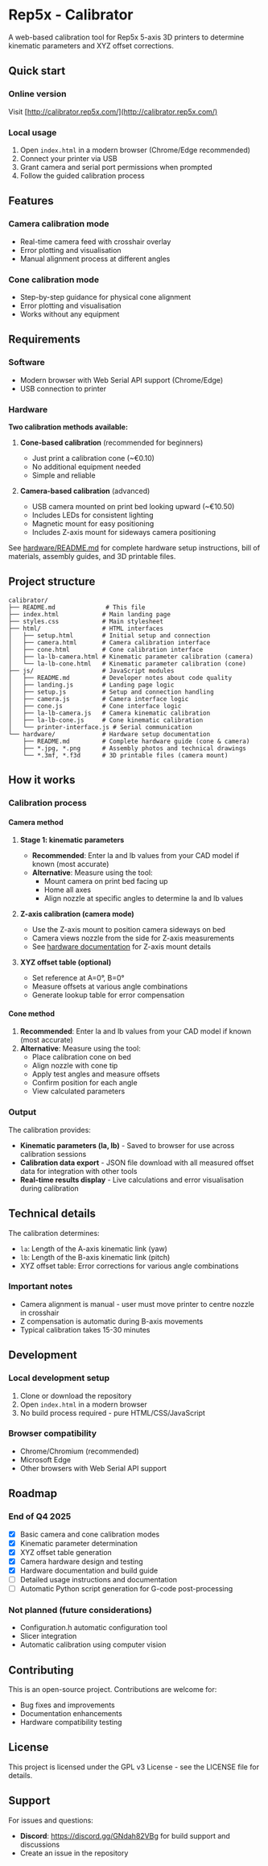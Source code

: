 # Rep5x - Calibrator

A web-based calibration tool for Rep5x 5-axis 3D printers to determine kinematic parameters and XYZ offset corrections.

## Quick start

### Online version
Visit [http://calibrator.rep5x.com/](http://calibrator.rep5x.com/)

### Local usage
1. Open `index.html` in a modern browser (Chrome/Edge recommended)
2. Connect your printer via USB
3. Grant camera and serial port permissions when prompted
4. Follow the guided calibration process

## Features

### Camera calibration mode
- Real-time camera feed with crosshair overlay
- Error plotting and visualisation
- Manual alignment process at different angles

### Cone calibration mode
- Step-by-step guidance for physical cone alignment
- Error plotting and visualisation
- Works without any equipment

## Requirements

### Software
- Modern browser with Web Serial API support (Chrome/Edge)
- USB connection to printer

### Hardware

**Two calibration methods available:**

1. **Cone-based calibration** (recommended for beginners)
   - Just print a calibration cone (~€0.10)
   - No additional equipment needed
   - Simple and reliable

2. **Camera-based calibration** (advanced)
   - USB camera mounted on print bed looking upward (~€10.50)
   - Includes LEDs for consistent lighting
   - Magnetic mount for easy positioning
   - Includes Z-axis mount for sideways camera positioning

See [hardware/README.md](hardware/README.md) for complete hardware setup instructions, bill of materials, assembly guides, and 3D printable files.

## Project structure

```
calibrator/
├── README.md              # This file
├── index.html            # Main landing page
├── styles.css            # Main stylesheet
├── html/                 # HTML interfaces
│   ├── setup.html        # Initial setup and connection
│   ├── camera.html       # Camera calibration interface
│   ├── cone.html         # Cone calibration interface  
│   ├── la-lb-camera.html # Kinematic parameter calibration (camera)
│   └── la-lb-cone.html   # Kinematic parameter calibration (cone)
├── js/                   # JavaScript modules
│   ├── README.md         # Developer notes about code quality
│   ├── landing.js        # Landing page logic
│   ├── setup.js          # Setup and connection handling
│   ├── camera.js         # Camera interface logic
│   ├── cone.js           # Cone interface logic
│   ├── la-lb-camera.js   # Camera kinematic calibration
│   ├── la-lb-cone.js     # Cone kinematic calibration
│   └── printer-interface.js # Serial communication
└── hardware/             # Hardware setup documentation
    ├── README.md         # Complete hardware guide (cone & camera)
    ├── *.jpg, *.png      # Assembly photos and technical drawings
    └── *.3mf, *.f3d      # 3D printable files (camera mount)
```

## How it works

### Calibration process

#### Camera method
1. **Stage 1: kinematic parameters**
   - **Recommended**: Enter la and lb values from your CAD model if known (most accurate)
   - **Alternative**: Measure using the tool:
     - Mount camera on print bed facing up
     - Home all axes
     - Align nozzle at specific angles to determine la and lb values

2. **Z-axis calibration (camera mode)**
   - Use the Z-axis mount to position camera sideways on bed
   - Camera views nozzle from the side for Z-axis measurements
   - See [hardware documentation](hardware/README.md) for Z-axis mount details

3. **XYZ offset table (optional)**
   - Set reference at A=0°, B=0°
   - Measure offsets at various angle combinations
   - Generate lookup table for error compensation

#### Cone method
1. **Recommended**: Enter la and lb values from your CAD model if known (most accurate)
2. **Alternative**: Measure using the tool:
   - Place calibration cone on bed
   - Align nozzle with cone tip
   - Apply test angles and measure offsets
   - Confirm position for each angle
   - View calculated parameters

### Output

The calibration provides:

- **Kinematic parameters (la, lb)** - Saved to browser for use across calibration sessions
- **Calibration data export** - JSON file download with all measured offset data for integration with other tools
- **Real-time results display** - Live calculations and error visualisation during calibration

## Technical details

The calibration determines:
- `la`: Length of the A-axis kinematic link (yaw)
- `lb`: Length of the B-axis kinematic link (pitch)  
- XYZ offset table: Error corrections for various angle combinations

### Important notes
- Camera alignment is manual - user must move printer to centre nozzle in crosshair
- Z compensation is automatic during B-axis movements
- Typical calibration takes 15-30 minutes

## Development

### Local development setup
1. Clone or download the repository
2. Open `index.html` in a modern browser
3. No build process required - pure HTML/CSS/JavaScript

### Browser compatibility
- Chrome/Chromium (recommended)
- Microsoft Edge
- Other browsers with Web Serial API support

## Roadmap

### End of Q4 2025
- [x] Basic camera and cone calibration modes
- [x] Kinematic parameter determination
- [x] XYZ offset table generation
- [x] Camera hardware design and testing
- [x] Hardware documentation and build guide
- [ ] Detailed usage instructions and documentation
- [ ] Automatic Python script generation for G-code post-processing

### Not planned (future considerations)
- Configuration.h automatic configuration tool
- Slicer integration
- Automatic calibration using computer vision

## Contributing

This is an open-source project. Contributions are welcome for:
- Bug fixes and improvements
- Documentation enhancements
- Hardware compatibility testing

## License

This project is licensed under the GPL v3 License - see the LICENSE file for details.

## Support

For issues and questions:
- **Discord**: https://discord.gg/GNdah82VBg for build support and discussions
- Create an issue in the repository